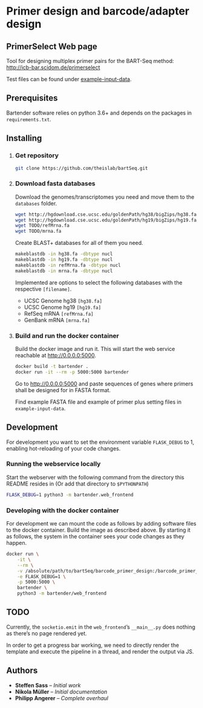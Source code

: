 # Primer design and barcode/adapter design

## PrimerSelect Web page
Tool for designing  multiplex primer pairs for the BART-Seq method:
http://icb-bar.scidom.de/primerselect

Test files can be found under [example-input-data](https://github.com/theislab/bartSeq/tree/master/barcode_primer_design/example-input-data).


##
## Prerequisites
Bartender software relies on python 3.6+ and depends on the packages in `requirements.txt`.

## Installing
1. ### Get repository

    ```bash
    git clone https://github.com/theislab/bartSeq.git
    ```

2. ### Download fasta databases

    Download the genomes/transcriptomes you need and move them to the `databases` folder.

    ```bash
    wget http://hgdownload.cse.ucsc.edu/goldenPath/hg38/bigZips/hg38.fa.gz
    wget http://hgdownload.cse.ucsc.edu/goldenPath/hg19/bigZips/hg19.fa.gz
    wget TODO/refMrna.fa
    wget TODO/mrna.fa
    ```

    Create BLAST+ databases for all of them you need.

    ```bash
    makeblastdb -in hg38.fa -dbtype nucl
    makeblastdb -in hg19.fa -dbtype nucl
    makeblastdb -in refMrna.fa -dbtype nucl
    makeblastdb -in mrna.fa -dbtype nucl
    ```

    Implemented are options to select the following databases with the respective `[filename]`.

    - UCSC Genome hg38 `[hg38.fa]`
    - UCSC Genome hg19 `[hg19.fa]`
    - RefSeq mRNA `[refMrna.fa]`
    - GenBank mRNA `[mrna.fa]`

3. ### Build and run the docker container

    Build the docker image and run it. This will start the web service reachable at http://0.0.0.0:5000.

    ```bash
    docker build -t bartender .
    docker run -it --rm -p 5000:5000 bartender
    ```

    Go to http://0.0.0.0:5000 and paste sequences of genes where primers shall be designed for in FASTA format.

    Find example FASTA file and example of primer plus setting files in `example-input-data`.

## Development
For development you want to set the environment variable `FLASK_DEBUG` to 1, enabling hot-reloading of your code changes.

### Running the webservice locally
Start the webserver with the following command from the directory this README resides in (Or add that directory to `$PYTHONPATH`)

```bash
FLASK_DEBUG=1 python3 -m bartender.web_frontend
```

### Developing with the docker container
For development we can mount the code as follows by adding software files to the docker container. Build the image as described above. By starting it as follows, the system in the container sees your code changes as they happen.

```bash
docker run \
    -it \
    --rm \
    -v /absolute/path/to/bartSeq/barcode_primer_design:/barcode_primer_design \
    -e FLASK_DEBUG=1 \
    -p 5000:5000 \
    bartender \
    python3 -m bartender/web_frontend
```

## TODO
Currently, the `socketio.emit` in the `web_frontend`’s `__main__.py` does nothing as there’s no page rendered yet.

In order to get a progress bar working, we need to directly render the template and execute the pipeline in a thread, and render the output via JS.

## Authors
* **Steffen Sass** – *Initial work*
* **Nikola Müller** – *Initial documentation*
* **Philipp Angerer** – *Complete overhaul*
